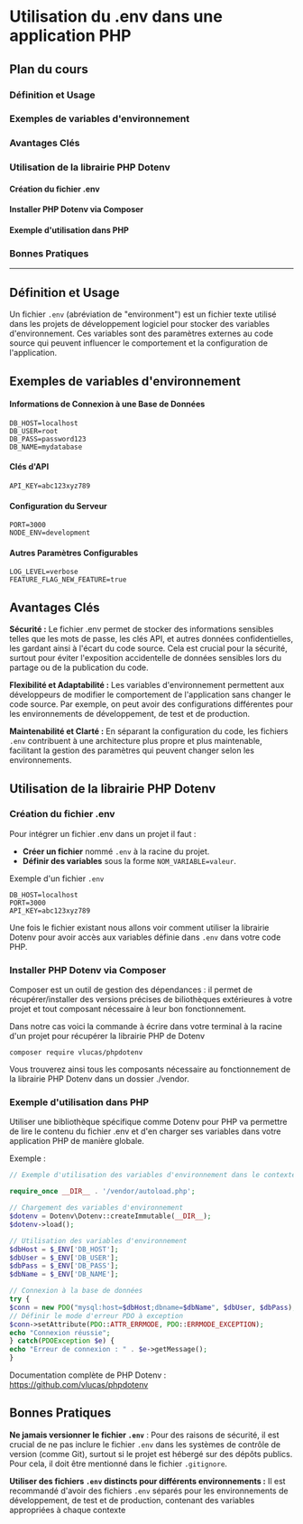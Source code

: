 # Utilisation du .env dans une application PHP

## Plan du cours

### Définition et Usage

### Exemples de variables d'environnement

### Avantages Clés

### Utilisation de la librairie PHP Dotenv

#### Création du fichier .env

#### Installer PHP Dotenv via Composer

#### Exemple d'utilisation dans PHP

### Bonnes Pratiques

---

## Définition et Usage

Un fichier ``.env`` (abréviation de "environment") est un fichier texte utilisé dans les projets de développement logiciel pour stocker des variables d'environnement. Ces variables sont des paramètres externes au code source qui peuvent influencer le comportement et la configuration de l'application.


## Exemples de variables d'environnement

#### Informations de Connexion à une Base de Données

```.env
DB_HOST=localhost
DB_USER=root
DB_PASS=password123
DB_NAME=mydatabase
```

#### Clés d'API
```.env
API_KEY=abc123xyz789
```

#### Configuration du Serveur
```.env
PORT=3000
NODE_ENV=development
```

#### Autres Paramètres Configurables
```.env
LOG_LEVEL=verbose
FEATURE_FLAG_NEW_FEATURE=true
```

## Avantages Clés

**Sécurité :** Le fichier .env permet de stocker des informations sensibles telles que les mots de passe, les clés API, et autres données confidentielles, les gardant ainsi à l'écart du code source. Cela est crucial pour la sécurité, surtout pour éviter l'exposition accidentelle de données sensibles lors du partage ou de la publication du code.

**Flexibilité et Adaptabilité :** Les variables d'environnement permettent aux développeurs de modifier le comportement de l'application sans changer le code source. Par exemple, on peut avoir des configurations différentes pour les environnements de développement, de test et de production.

**Maintenabilité et Clarté :** En séparant la configuration du code, les fichiers ``.env`` contribuent à une architecture plus propre et plus maintenable, facilitant la gestion des paramètres qui peuvent changer selon les environnements.

## Utilisation de la librairie PHP Dotenv

### Création du fichier .env
Pour intégrer un fichier .env dans un projet il faut :
 - **Créer un fichier** nommé  ``.env`` à la racine du projet.
 - **Définir des variables** sous la forme ``NOM_VARIABLE=valeur``.

Exemple d'un fichier ``.env``
```.env
DB_HOST=localhost
PORT=3000
API_KEY=abc123xyz789
```

Une fois le fichier existant nous allons voir comment utiliser la librairie Dotenv pour avoir accès aux variables définie dans ``.env`` dans votre code PHP.

### Installer PHP Dotenv via Composer

Composer est un outil de gestion des dépendances : il permet de récupérer/installer des versions précises de biliothèques extérieures à votre projet et tout composant nécessaire à leur bon fonctionnement.

Dans notre cas voici la commande à écrire dans votre terminal à la racine d'un projet pour récupérer la librairie PHP de Dotenv

```shell
composer require vlucas/phpdotenv
```
Vous trouverez ainsi tous les composants nécessaire au fonctionnement de la librairie PHP Dotenv dans un dossier ./vendor.

### Exemple d'utilisation dans PHP
Utiliser une bibliothèque spécifique comme Dotenv pour PHP va permettre de lire le contenu du fichier .env et d'en charger ses variables dans votre application PHP de manière globale.

Exemple :
```php
// Exemple d'utilisation des variables d'environnement dans le contexte d'une connexion à une base de données

require_once __DIR__ . '/vendor/autoload.php';

// Chargement des variables d'environnement
$dotenv = Dotenv\Dotenv::createImmutable(__DIR__);
$dotenv->load();

// Utilisation des variables d'environnement
$dbHost = $_ENV['DB_HOST'];
$dbUser = $_ENV['DB_USER'];
$dbPass = $_ENV['DB_PASS'];
$dbName = $_ENV['DB_NAME'];

// Connexion à la base de données
try {
$conn = new PDO("mysql:host=$dbHost;dbname=$dbName", $dbUser, $dbPass);
// Définir le mode d'erreur PDO à exception
$conn->setAttribute(PDO::ATTR_ERRMODE, PDO::ERRMODE_EXCEPTION);
echo "Connexion réussie";
} catch(PDOException $e) {
echo "Erreur de connexion : " . $e->getMessage();
}
```

Documentation complète de PHP Dotenv : https://github.com/vlucas/phpdotenv

## Bonnes Pratiques

**Ne jamais versionner le fichier ``.env``**  : Pour des raisons de sécurité, il est crucial de ne pas inclure le fichier ``.env`` dans les systèmes de contrôle de version (comme Git), surtout si le projet est hébergé sur des dépôts publics. Pour cela, il doit être mentionné dans le fichier ``.gitignore``.

**Utiliser des fichiers ``.env`` distincts pour différents environnements :** Il est recommandé d'avoir des fichiers ``.env`` séparés pour les environnements de développement, de test et de production, contenant des variables appropriées à chaque contexte
